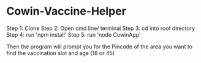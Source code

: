 # Cowin-Vaccine-Helper

Step 1: Clone
Step 2: Open cmd line/ terminal
Step 3: cd into root directory 
Step 4: run 'npm install'
Step 5: run 'node CowinApp'

Then the program will prompt you for the Pincode of the area you want to find the vaccination slot and age (18 or 45)
